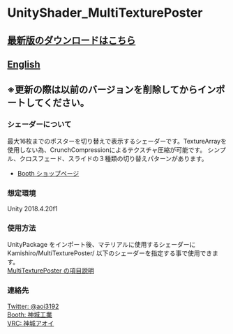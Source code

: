 # UnityShader_MultiTexturePoster
## [最新版のダウンロードはこちら](https://github.com/AoiKamishiro/UnityShader_MultiTexturePoster/releases)
## [English](https://github.com/AoiKamishiro/UnityShader_MultiTexturePoster/blob/master/README_EN.md)
## ※更新の際は以前のバージョンを削除してからインポートしてください。  
### シェーダーについて
最大16枚までのポスターを切り替えで表示するシェーダーです。TextureArrayを使用しない為、CrunchCompressionによるテクスチャ圧縮が可能です。 
シンプル、クロスフェード、スライドの３種類の切り替えパターンがあります。
* [Booth ショップページ](https://kamishirolab.booth.pm/items/2483104)
### 想定環境
Unity 2018.4.20f1
### 使用方法
UnityPackage をインポート後、マテリアルに使用するシェーダーに Kamishiro/MultiTexturePoster/ 以下のシェーダーを指定する事で使用できます。  
[MultiTexturePoster の項目説明](https://github.com/AoiKamishiro/UnityShader_MultiTexturePoster/blob/master/Description.md)  
### 連絡先
[Twitter: @aoi3192](https://twitter.com/aoi3192)  
[Booth: 神城工業](https://kamishirolab.booth.pm/)  
[VRC: 神城アオイ](https://www.vrchat.com/home/user/usr_19514816-2cf8-43cc-a046-9e2d87d15af7)